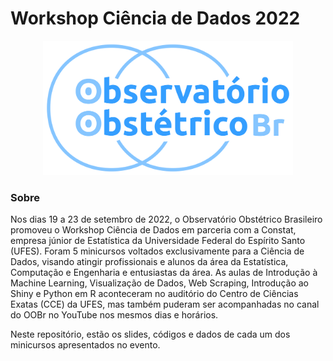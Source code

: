 # Workshop Ciência de Dados 2022

<p align="center">
  <img src="logo.png" width="400" title="hover text">
</p>

### Sobre

Nos dias 19 a  23 de setembro de 2022, o Observatório Obstétrico Brasileiro promoveu o Workshop Ciência de Dados em parceria com a Constat, empresa júnior de Estatística da Universidade Federal do Espírito Santo (UFES). Foram 5 minicursos voltados exclusivamente para a Ciência de Dados, visando atingir profissionais e alunos da área da Estatística, Computação e Engenharia e entusiastas da área. As aulas de Introdução à Machine Learning, Visualização de Dados, Web Scraping, Introdução ao Shiny e Python em R aconteceram no auditório do Centro de Ciências Exatas (CCE) da UFES, mas também puderam ser acompanhadas no canal do OOBr no YouTube nos mesmos dias e horários.

Neste repositório, estão os slides, códigos e dados de cada um dos minicursos apresentados no evento.
